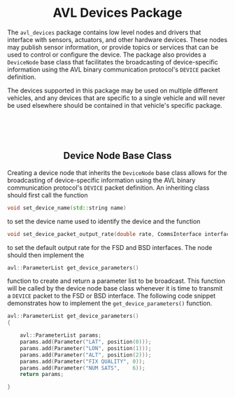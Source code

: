 <div align="center">

# AVL Devices Package
</div>


The `avl_devices` package contains low level nodes and drivers that interface with sensors, actuators, and other hardware devices. These nodes may publish sensor information, or provide topics or services that can be used to control or configure the device. The package also provides a `DeviceNode` base class that facilitates the broadcasting of device-specific information using the AVL binary communication protocol's `DEVICE` packet definition.

The devices supported in this package may be used on multiple different vehicles, and any devices that are specific to a single vehicle and will never be used elsewhere should be contained in that vehicle's specific package.

<br/><br/><br/>
<div align="center">

## Device Node Base Class
</div>

Creating a device node that inherits the `DeviceNode` base class allows for the broadcasting of device-specific information using the AVL binary communication protocol's `DEVICE` packet definition. An inheriting class should first call the function
```c++
void set_device_name(std::string name)
```
to set the device name used to identify the device and the function
```c++
void set_device_packet_output_rate(double rate, CommsInterface interface)
```
to set the default output rate for the FSD and BSD interfaces. The node should then implement the
```c++
avl::ParameterList get_device_parameters()
```
function to create and return a parameter list to be broadcast. This function will be called by the device node base class whenever it is time to transmit a `DEVICE` packet to the FSD or BSD interface. The following code snippet demonstrates how to implement the `get_device_parameters()` function.

```c++
avl::ParameterList get_device_parameters()
{

    avl::ParameterList params;
    params.add(Parameter("LAT", position(0)));
    params.add(Parameter("LON", position(1)));
    params.add(Parameter("ALT", position(2)));
    params.add(Parameter("FIX QUALITY", 0));
    params.add(Parameter("NUM SATS",    6));
    return params;

}
```